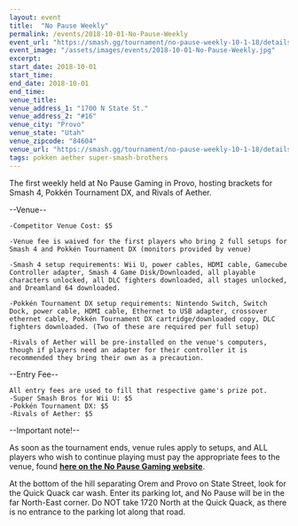 ```yaml
---
layout: event
title:  "No Pause Weekly"
permalink: /events/2018-10-01-No-Pause-Weekly
event_url: "https://smash.gg/tournament/no-pause-weekly-10-1-18/details"
event_image: "/assets/images/events/2018-10-01-No-Pause-Weekly.jpg"
excerpt: 
start_date: 2018-10-01
start_time: 
end_date: 2018-10-01
end_time: 
venue_title: 
venue_address_1: "1700 N State St."
venue_address_2: "#16"
venue_city: "Provo"
venue_state: "Utah"
venue_zipcode: "84604"
venue_url: "https://smash.gg/tournament/no-pause-weekly-10-1-18/details"
tags: pokken aether super-smash-brothers
---
```


The first weekly held at No Pause Gaming in Provo, hosting brackets for Smash 4, Pokkén Tournament DX, and Rivals of Aether.

\--Venue--

    -Competitor Venue Cost: $5
    
    -Venue fee is waived for the first players who bring 2 full setups for Smash 4 and Pokkén Tournament DX (monitors provided by venue)
    
    -Smash 4 setup requirements: Wii U, power cables, HDMI cable, Gamecube Controller adapter, Smash 4 Game Disk/Downloaded, all playable characters unlocked, all DLC fighters downloaded, all stages unlocked, and Dreamland 64 downloaded.
    
    -Pokkén Tournament DX setup requirements: Nintendo Switch, Switch Dock, power cable, HDMI cable, Ethernet to USB adapter, crossover ethernet cable, Pokkén Tournament DX cartridge/downloaded copy, DLC fighters downloaded. (Two of these are required per full setup)
    
    -Rivals of Aether will be pre-installed on the venue's computers, though if players need an adapter for their controller it is recommended they bring their own as a precaution.

\--Entry Fee--

    All entry fees are used to fill that respective game's prize pot.
    -Super Smash Bros for Wii U: $5
    -Pokkén Tournament DX: $5
    -Rivals of Aether: $5

\--Important note!--

As soon as the tournament ends, venue rules apply to setups, and ALL players who wish to continue playing must pay the appropriate fees to the venue, found [**here on the No Pause Gaming website**](http://nopausegaming.com/#pricing).

At the bottom of the hill separating Orem and Provo on State Street, look for the Quick Quack car wash. Enter its parking lot, and No Pause will be in the far North-East corner. Do NOT take 1720 North at the Quick Quack, as there is no entrance to the parking lot along that road.